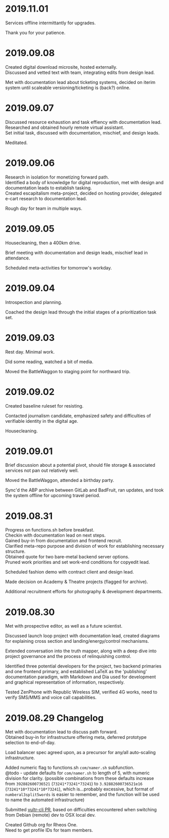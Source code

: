 # 2019.11.01
Services offline intermittantly for upgrades.

Thank you for your patience.

# 2019.09.08
Created digital download microsite, hosted externally.  
Discussed and vetted text with team, integrating edits from design lead.  

Met with documentation lead about ticketing systems, decided on iterim system until scaleable versioning/ticketing is (back?) online.  

# 2019.09.07
Discussed resource exhaustion and task effiency with documentation lead.  
Researched and obtained hourly remote virtual assistant.  
Set initial task, discussed with documentation, mischief, and design leads.

Meditated.

# 2019.09.06
Research in isolation for monetizing forward path.  
Identified a body of knowledge for digital reproduction, met with design and documentation leads to establish tasking.  
Created escapitalism meta-project, decided on hosting provider, delegated e-cart research to documentation lead.  

Rough day for team in multiple ways.

# 2019.09.05
Housecleaning, then a 400km drive.

Brief meeting with documentation and design leads, mischief lead in attendance.

Scheduled meta-activities for tomorrow's workday.

# 2019.09.04
Introspection and planning.

Coached the design lead through the initial stages of a prioritization task set.

# 2019.09.03
Rest day. Minimal work.

Did some reading, watched a bit of media.

Moved the BattleWaggon to staging point for northward trip.

# 2019.09.02
Created baseline ruleset for resisting.

Contacted journalism candidate, emphasized safety and difficulties of verifiable identity in the digital age.

Housecleaning.

# 2019.09.01
Brief discussion about a potential pivot, should file storage & associated services not pan out relatively well.

Moved the BattleWaggon, attended a birthday party.

Sync'd the ABP archive between GitLab and BadFruit, ran updates, and took the system offline for upcoming travel period.

# 2019.08.31
Progress on functions.sh before breakfast.  
Checkin with documentation lead on next steps.  
Gained buy-in from documentation and frontend recruit.  
Clarified meta-repo purpose and division of work for establishing necessary structure.  
Obtained quote for two bare-metal backend server options.  
Pruned work priorities and set work-end conditions for copyedit lead.  

Scheduled fashion demo with contract client and design lead.  

Made decision on Academy & Theatre projects (flagged for archive).  

Additional recruitment efforts for photography & development departments.

# 2019.08.30
Met with prospective editor, as well as a future scientist.  

Discussed launch loop project with documentation lead, created diagrams for explaining cross section and landing/energy/control mechanisms.

Extended conversation into the truth mapper, along with a deep dive into project governance and the process of relinquishing control.

Identified three potential developers for the project, two backend primaries and one frontend primary, and established LaTeX as the 'publishing' documentation paradigm, with Markdown and Dia used for development and graphical representation of information, respectively.

Tested ZenPhone with Republic Wireless SIM, verified 4G works, need to verify SMS/MMS and voice call capabilities.

# 2019.08.29 Changelog
Met with documentation lead to discuss path forward.  
Obtained buy-in for infrastructure offering meta, deferred prototype selection to end-of-day.  

Load balancer spec agreed upon, as a precursor for any/all auto-scaling infrastructure.

Added numeric flag to functions.sh `com/namer.sh` subfunction.  
@todo - update defaults for `com/namer.sh` to length of 5, with numeric division for clarity.
(possible combinations from these defaults increase from `392882600736521` (`73241*73241*73241`) to `3.92882600736521e16` (`73241*10*73241*10*73241`), which is...probably excessive, but format of `numberal3split5words` is easier to remember, and the function will be used to name the automated infrastructure)

Submitted [vultr-cli PR](https://github.com/vultr/vultr-cli/pull/47), based on difficulties encountered when switching from Debian (remote) dev to OSX local dev.

Created Github org for Rheos One.  
Need to get profile IDs for team members.
